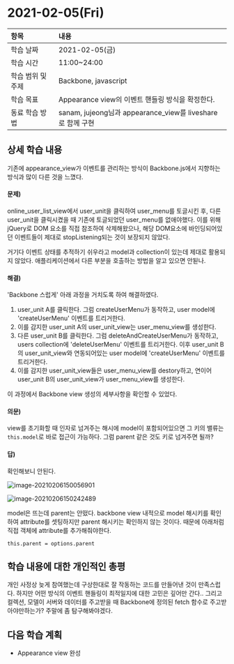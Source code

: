 # 2021-02-05\(Fri\)



| 항목 | 내용 |
| :--- | :--- |
| 학습 날짜 | 2021-02-05\(금\) |
| 학습 시간 | 11:00~24:00 |
| 학습 범위 및 주제 | Backbone, javascript |
| 학습 목표 | Appearance view의 이벤트 핸들링 방식을 확정한다. |
| 동료 학습 방법 | sanam, jujeong님과 appearance\_view를 liveshare로 함께 구현 |

## 상세 학습 내용

기존에 appearance\_view가 이벤트를 관리하는 방식이 Backbone.js에서 지향하는 방식과 많이 다른 것을 느꼈다.

#### 문제\)

online\_user\_list\_view에서 user\_unit을 클릭하여 user\_menu를 토글시킨 후, 다른 user\_unit을 클릭시켰을 때 기존에 토글되었던 user\_menu를 없애야했다. 이를 위해 jQuery로 DOM 요소를 직접 참조하여 삭제해왔으나, 해당 DOM요소에 바인딩되어있던 이벤트들이 제대로 stopListening되는 것이 보장되지 않았다.

거기다 이벤트 상태를 추적하기 쉬우라고 model과 collection이 있는데 제대로 활용되지 않았다. 애플리케이션에서 다른 부분을 호출하는 방법을 알고 있으면 안됟나.

#### 해결\)

'Backbone 스럽게' 아래 과정을 거치도록 하여 해결하였다.

1. user\_unit A를 클릭한다. 그럼 createUserMenu가 동작하고, user model에 'createUserMenu' 이벤트를 트리거한다.
2. 이를 감지한 user\_unit A의 user\_unit\_view는 user\_menu\_view를 생성한다.
3. 다른 user\_unit B를 클릭한다. 그럼 deleteAndCreateUserMenu가 동작하고, users collection에 'deleteUserMenu' 이벤트를 트리거한다. 이후 user\_unit B의 user\_unit\_view와 연동되어있는 user model에 'createUserMenu' 이벤트를 트리거한다.
4. 이를 감지한 user\_unit\_view들은 user\_menu\_view를 destory하고, 연이어 user\_unit B의 user\_unit\_view가 user\_menu\_view를 생성한다.

이 과정에서 Backbone view 생성의 세부사항을 확인할 수 있었다.

#### 의문\)

view를 초기화할 때 인자로 넘겨주는 해시에 model이 포함되어있으면 그 키의 밸류는 `this.model`로 바로 접근이 가능하다. 그럼 parent 같은 것도 키로 넘겨주면 될까?

#### 답\)

확인해보니 안된다.

![image-20210206150056901](https://user-images.githubusercontent.com/54612343/111033513-fc4dab80-8454-11eb-8540-5be0cdda8217.png)

![image-20210206150242489](https://user-images.githubusercontent.com/54612343/111033530-11c2d580-8455-11eb-9e67-7a3ff7f1fb85.png)

model은 뜨는데 parent는 안떴다. backbone view 내적으로 model 해시키를 확인하여 attribute를 셋팅하지만 parent 해시키는 확인하지 않는 것이다. 때문에 아래처럼 직접 객체에 attribute를 추가해줘야한다.

```text
this.parent = options.parent
```

## 학습 내용에 대한 개인적인 총평

개인 사정상 늦게 참여했는데 구상한대로 잘 작동하는 코드를 만들어낸 것이 만족스럽다. 하지만 어떤 방식의 이벤트 핸들링이 최적일지에 대한 고민은 깊어만 간다.. 그리고 컬렉션, 모델이 서버와 데이터를 주고받을 때 Backbone에 정의된 fetch 함수로 주고받아야만하는가? 주말에 좀 탐구해봐야겠다.

## 다음 학습 계획

* Appearance view 완성


